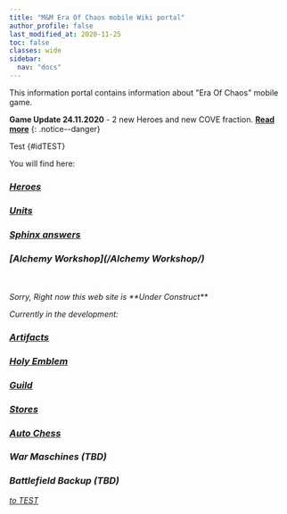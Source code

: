 ```yaml
---
title: "M&M Era Of Chaos mobile Wiki portal"
author_profile: false
last_modified_at: 2020-11-25
toc: false
classes: wide
sidebar:
  nav: "docs"
---
```


This information portal contains information about "Era Of Chaos" mobile game.

**Game Update 24.11.2020** - 2 new Heroes and new COVE fraction. **[Read more](/blog/Game-Update-2NewHeroes-New-Core-Fraction/)**
{: .notice--danger}

Test {#idTEST}

You will find here:
### <i class="fas fa-chess-king"/>  [Heroes](/heroes/) 
### <i class="fab fa-optin-monster"/>  [Units](/units/)
### <i class="fas fa-question-circle"/>  [Sphinx answers](/sphinx/)
### <i class="fas fa-place-of-worship"/>  [Alchemy Workshop](/Alchemy Workshop/)

<br/>
<br/>
Sorry, Right now this web site is **Under Construct**

Currently in the development:
### <i class="fas fa-hand-sparkles"/>  [Artifacts](/artifacts/)
### <i class="fas fa-atom"/>  [Holy Emblem](/emblem/)
### <i class="fas fa-place-of-worship"/>  [Guild](/guild/)
### <i class="fas fa-store"/>  [Stores](/stores/)
### <i class="fas fa-chess"/>  [Auto Chess](/autochess/)
### War Maschines (TBD)
### Battlefield Backup (TBD)


[to TEST](#idTEST)